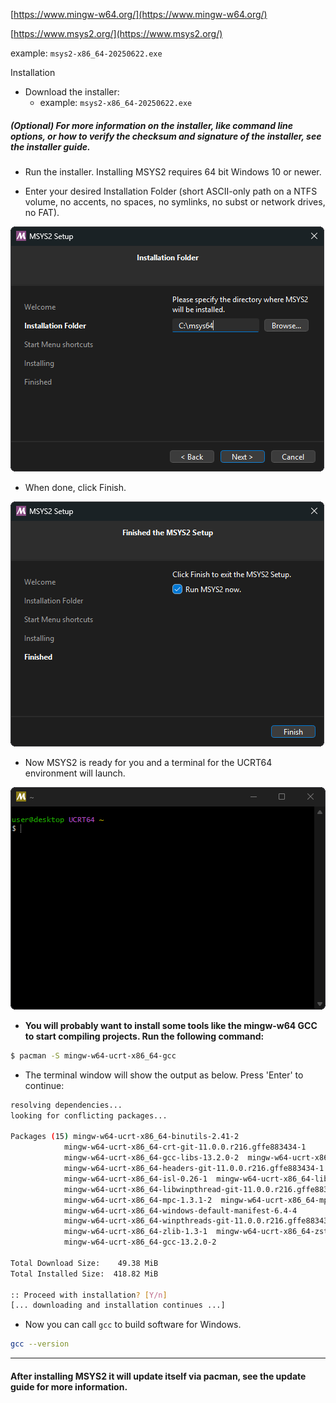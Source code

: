 
[https://www.mingw-w64.org/](https://www.mingw-w64.org/)

[https://www.msys2.org/](https://www.msys2.org/)


example: `msys2-x86_64-20250622.exe`


Installation
- Download the installer:
  - example: `msys2-x86_64-20250622.exe`

##### (Optional) For more information on the installer, like command line options, or how to verify the checksum and signature of the installer, see the installer guide.

- Run the installer. Installing MSYS2 requires 64 bit Windows 10 or newer.

- Enter your desired Installation Folder (short ASCII-only path on a NTFS volume, no accents, no spaces, no symlinks, no subst or network drives, no FAT).

![alt text](1.png)

- When done, click Finish.

![alt text](2.png)

- Now MSYS2 is ready for you and a terminal for the UCRT64 environment will launch.

![Empty MSYS2 terminal window](3.png)

- **You will probably want to install some tools like the mingw-w64 GCC to start compiling projects. Run the following command:**

```bash
$ pacman -S mingw-w64-ucrt-x86_64-gcc
```
- The terminal window will show the output as below. Press 'Enter' to continue:

```bash
resolving dependencies...
looking for conflicting packages...

Packages (15) mingw-w64-ucrt-x86_64-binutils-2.41-2
            mingw-w64-ucrt-x86_64-crt-git-11.0.0.r216.gffe883434-1
            mingw-w64-ucrt-x86_64-gcc-libs-13.2.0-2  mingw-w64-ucrt-x86_64-gmp-6.3.0-2
            mingw-w64-ucrt-x86_64-headers-git-11.0.0.r216.gffe883434-1
            mingw-w64-ucrt-x86_64-isl-0.26-1  mingw-w64-ucrt-x86_64-libiconv-1.17-3
            mingw-w64-ucrt-x86_64-libwinpthread-git-11.0.0.r216.gffe883434-1
            mingw-w64-ucrt-x86_64-mpc-1.3.1-2  mingw-w64-ucrt-x86_64-mpfr-4.2.1-2
            mingw-w64-ucrt-x86_64-windows-default-manifest-6.4-4
            mingw-w64-ucrt-x86_64-winpthreads-git-11.0.0.r216.gffe883434-1
            mingw-w64-ucrt-x86_64-zlib-1.3-1  mingw-w64-ucrt-x86_64-zstd-1.5.5-1
            mingw-w64-ucrt-x86_64-gcc-13.2.0-2

Total Download Size:    49.38 MiB
Total Installed Size:  418.82 MiB

:: Proceed with installation? [Y/n]
[... downloading and installation continues ...]
```

- Now you can call `gcc` to build software for Windows.
```bash
gcc --version
```



---
#### **After installing MSYS2 it will update itself via pacman, see the update guide for more information.**